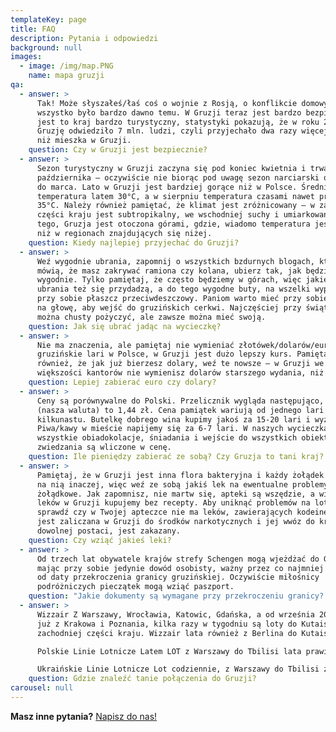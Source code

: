 ```yaml
---
templateKey: page
title: FAQ
description: Pytania i odpowiedzi
background: null
images:
  - image: /img/map.PNG
    name: mapa gruzji
qa:
  - answer: >
      Tak! Może słyszałeś/łaś coś o wojnie z Rosją, o konflikcie domowym, ale to
      wszystko było bardzo dawno temu. W Gruzji teraz jest bardzo bezpiecznie i
      jest to kraj bardzo turystyczny, statystyki pokazują, że w roku 2017
      Gruzję odwiedziło 7 mln. ludzi, czyli przyjechało dwa razy więcej ludzi,
      niż mieszka w Gruzji.
    question: Czy w Gruzji jest bezpiecznie?
  - answer: >
      Sezon turystyczny w Gruzji zaczyna się pod koniec kwietnia i trwa do
      października – oczywiście nie biorąc pod uwagę sezon narciarski od grudnia
      do marca. Lato w Gruzji jest bardziej gorące niż w Polsce. Średnia
      temperatura latem 30°C, a w sierpniu temperatura czasami nawet przekracza
      35°C. Należy również pamiętać, że klimat jest zróżnicowany – w zachodniej
      części kraju jest subtropikalny, we wschodniej suchy i umiarkowany. Oprócz
      tego, Gruzja jest otoczona górami, gdzie, wiadomo temperatura jest niższą,
      niż w regionach znajdujących się niżej.
    question: Kiedy najlepiej przyjechać do Gruzji?
  - answer: >
      Weź wygodnie ubrania, zapomnij o wszystkich bzdurnych blogach, które
      mówią, że masz zakrywać ramiona czy kolana, ubierz tak, jak będzie Ci
      wygodnie. Tylko pamiętaj, że często będziemy w górach, więc jakieś ciepłe
      ubrania też się przydadzą, a do tego wygodne buty, na wszelki wypadek miej
      przy sobie płaszcz przeciwdeszczowy. Paniom warto mieć przy sobie chustę
      na głowę, aby wejść do gruzińskich cerkwi. Najczęściej przy świątyniach
      można chusty pożyczyć, ale zawsze można mieć swoją.
    question: Jak się ubrać jadąc na wycieczkę?
  - answer: >
      Nie ma znaczenia, ale pamiętaj nie wymieniać złotówek/dolarów/euro na
      gruzińskie lari w Polsce, w Gruzji jest dużo lepszy kurs. Pamiętaj
      również, że jak już bierzesz dolary, weź te nowsze – w Gruzji we
      większości kantorów nie wymienisz dolarów starszego wydania, niż rok 2011.
    question: Lepiej zabierać euro czy dolary?
  - answer: >
      Ceny są porównywalne do Polski. Przelicznik wygląda następująco, 1 lari
      (nasza waluta) to 1,44 zł. Cena pamiątek wariują od jednego lari do
      kilkunastu. Butelkę dobrego wina kupimy jakoś za 15-20 lari i wyżej.
      Piwa/kawy w mieście napijemy się za 6-7 lari. W naszych wycieczkach,
      wszystkie obiadokolacje, śniadania i wejście do wszystkich obiektów
      zwiedzania są wliczone w cenę.
    question: Ile pieniędzy zabierać ze sobą? Czy Gruzja to tani kraj?
  - answer: >
      Pamiętaj, że w Gruzji jest inna flora bakteryjna i każdy żołądek reaguje
      na nią inaczej, więc weź ze sobą jakiś lek na ewentualne problemy
      żołądkowe. Jak zapomnisz, nie martw się, apteki są wszędzie, a większość
      leków w Gruzji kupujemy bez recepty. Aby uniknąć problemów na lotnisku,
      sprawdź czy w Twojej apteczce nie ma leków, zawierających kodeinę. Kodeina
      jest zaliczana w Gruzji do środków narkotycznych i jej wwóz do kraju, w
      dowolnej postaci, jest zakazany.
    question: Czy wziąć jakieś leki?
  - answer: >
      Od trzech lat obywatele krajów strefy Schengen mogą wjeżdżać do Gruzji
      mając przy sobie jedynie dowód osobisty, ważny przez co najmniej 3 mies.
      od daty przekroczenia granicy gruzińskiej. Oczywiście miłośnicy
      podróżniczych pieczątek mogą wziąć paszport.
    question: "Jakie dokumenty są wymagane przy przekroczeniu granicy? "
  - answer: >
      Wizzair Z Warszawy, Wrocławia, Katowic, Gdańska, a od września 2019 roku
      już z Krakowa i Poznania, kilka razy w tygodniu są loty do Kutaisi, do
      zachodniej części kraju. Wizzair lata również z Berlina do Kutaisi. 

      Polskie Linie Lotnicze Latem LOT z Warszawy do Tbilisi lata prawie codziennie! 

      Ukraińskie Linie Lotnicze Lot codziennie, z Warszawy do Tbilisi z przesiadką w Kijowie. Loty Ukraińskich Linii Lotniczych można znaleźć również z Krakowa do Tbilisi. 
    question: Gdzie znaleźć tanie połączenia do Gruzji?
carousel: null
---
```


**Masz inne pytania?** [Napisz do nas!](/kontakt)

